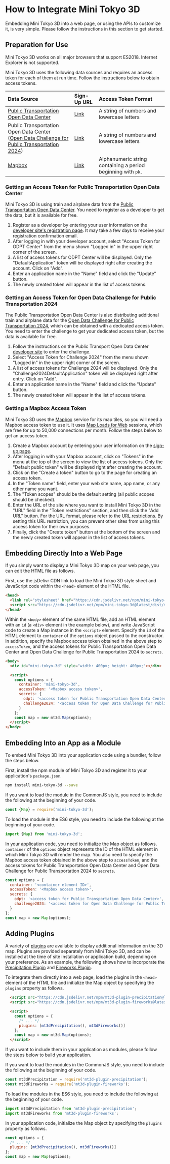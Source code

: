 # How to Integrate Mini Tokyo 3D

Embedding Mini Tokyo 3D into a web page, or using the APIs to customize it, is very simple. Please follow the instructions in this section to get started.

## Preparation for Use

Mini Tokyo 3D works on all major browsers that support ES2018. Internet Explorer is not supported.

Mini Tokyo 3D uses the following data sources and requires an access token for each of them at run time. Follow the instructions below to obtain access tokens.

Data Source | Sign-Up URL | Access Token Format
:-- | :-- | :--
[Public Transportation Open Data Center](https://www.odpt.org/en/) | [Link](https://developer.odpt.org/signup) | A string of numbers and lowercase letters
Public Transportation Open Data Center<br>([Open Data Challenge for Public Transportation 2024](https://challenge2024.odpt.org/index-e.html)) | [Link](https://developer.odpt.org/signup) | A string of numbers and lowercase letters
[Mapbox](https://www.mapbox.com) | [Link](https://account.mapbox.com/auth/signup/) | Alphanumeric string containing a period beginning with `pk.`

### Getting an Access Token for Public Transportation Open Data Center

Mini Tokyo 3D is using train and airplane data from the [Public Transportation Open Data Center](https://www.odpt.org/en/). You need to register as a developer to get the data, but it is available for free.

1. Register as a developer by entering your user information on the [developer site's registration page](https://developer.odpt.org/signup). It may take a few days to receive your registration confirmation email.
2. After logging in with your developer account, select "Access Token for ODPT Center" from the menu shown "Logged in" in the upper right corner of the screen.
3. A list of access tokens for ODPT Center will be displayed. Only the "DefaultApplication" token will be displayed right after creating the account. Click on "Add".
4. Enter an application name in the "Name" field and click the "Update" button.
5. The newly created token will appear in the list of access tokens.

### Getting an Access Token for Open Data Challenge for Public Transportation 2024

The Public Transportation Open Data Center is also distributing additional train and airplane data for the [Open Data Challenge for Public Transportation 2024](https://challenge2024.odpt.org/index-e.html), which can be obtained with a dedicated access token. You need to enter the challenge to get your dedicated access token, but the data is available for free.

1. Follow the instructions on the Public Transport Open Data Center [developer site](https://developer.odpt.org) to enter the challenge.
2. Select "Access Token for Challenge 2024" from the menu shown "Logged in" in the upper right corner of the screen.
3. A list of access tokens for Challenge 2024 will be displayed. Only the "Challenge2024DefaultApplication" token will be displayed right after entry. Click on "Add".
4. Enter an application name in the "Name" field and click the "Update" button.
5. The newly created token will appear in the list of access tokens.

### Getting a Mapbox Access Token

Mini Tokyo 3D uses the [Mapbox](https://www.mapbox.com) service for its map tiles, so you will need a Mapbox access token to use it. It uses [Map Loads for Web](https://www.mapbox.com/pricing/#maploads) sessions, which are free for up to 50,000 connections per month. Follow the steps below to get an access token.

1. Create a Mapbox account by entering your user information on the [sign-up page](https://account.mapbox.com/auth/signup/).
2. After logging in with your Mapbox account, click on "Tokens" in the menu at the top of the screen to view the list of access tokens. Only the "Default public token" will be displayed right after creating the account.
3. Click on the "Create a token" button to go to the page for creating an access token.
4. In the "Token name" field, enter your web site name, app name, or any other name you want.
5. The "Token scopes" should be the default setting (all public scopes should be checked).
6. Enter the URL of the site where you want to install Mini Tokyo 3D in the "URL" field in the "Token restrictions" section, and then click the "Add URL" button. For the URL format, please refer to the [URL restrictions](https://docs.mapbox.com/accounts/overview/tokens/#url-restrictions). By setting this URL restriction, you can prevent other sites from using this access token for their own purposes.
7. Finally, click the "Create token" button at the bottom of the screen and the newly created token will appear in the list of access tokens.

## Embedding Directly Into a Web Page

If you simply want to display a Mini Tokyo 3D map on your web page, you can edit the HTML file as follows.

First, use the jsDelivr CDN link to load the Mini Tokyo 3D style sheet and JavaScript code within the `<head>` element of the HTML file.

```html
<head>
  <link rel="stylesheet" href="https://cdn.jsdelivr.net/npm/mini-tokyo-3d@latest/dist/mini-tokyo-3d.min.css" />
  <script src="https://cdn.jsdelivr.net/npm/mini-tokyo-3d@latest/dist/mini-tokyo-3d.min.js"></script>
</head>
```

Within the `<body>` element of the same HTML file, add an HTML element with an `id` (a `<div>` element in the example below), and write JavaScript code to create a Map instance in the `<script>` element. Specify the `id` of the HTML element to `container` of the `options` object passed to the constructor. In addition, specify the Mapbox access token obtained in the above step to `accessToken`, and the access tokens for Public Transportation Open Data Center and Open Data Challenge for Public Transportation 2024 to `secrets`.

```html
<body>
  <div id="mini-tokyo-3d" style="width: 400px; height: 400px;"></div>

  <script>
    const options = {
      container: 'mini-tokyo-3d',
      accessToken: '<Mapbox access token>',
      secrets: {
        odpt: '<access token for Public Transportation Open Data Center>',
        challenge2024: '<access token for Open Data Challenge for Public Transportation 2024>'
      }
    };
    const map = new mt3d.Map(options);
  </script>
</body>
```

## Embedding Into an App as a Module

To embed Mini Tokyo 3D into your application code using a bundler, follow the steps below.

First, install the npm module of Mini Tokyo 3D and register it to your application's `package.json`.

```bash
npm install mini-tokyo-3d --save
```

If you want to load the module in the CommonJS style, you need to include the following at the beginning of your code.

```js
const {Map} = require('mini-tokyo-3d');
```

To load the module in the ES6 style, you need to include the following at the beginning of your code.

```js
import {Map} from 'mini-tokyo-3d';
```

In your application code, you need to initialize the Map object as follows. `container` of the `options` object represents the ID of the HTML element in which Mini Tokyo 3D will render the map. You also need to specify the Mapbox access token obtained in the above step to `accessToken`, and the access tokens for Public Transportation Open Data Center and Open Data Challenge for Public Transportation 2024 to `secrets`.

```js
const options = {
  container: '<container element ID>',
  accessToken: '<Mapbox access token>',
  secrets: {
    odpt: '<access token for Public Transportation Open Data Center>',
    challenge2024: '<access token for Open Data Challenge for Public Transportation 2024>'
  }
};
const map = new Map(options);
```

## Adding Plugins

A variety of [plugins](../user-guide/plugins.md) are available to display additional information on the 3D map. Plugins are provided separately from Mini Tokyo 3D, and can be installed at the time of site installation or application build, depending on your preference. As an example, the following shows how to incorporate the [Precipitation Plugin](https://github.com/nagix/mt3d-plugin-precipitation) and [Fireworks Plugin](https://github.com/nagix/mt3d-plugin-fireworks).

To integrate them directly into a web page, load the plugins in the `<head>` element of the HTML file and initialize the Map object by specifying the `plugins` property as follows.

```html
  <script src="https://cdn.jsdelivr.net/npm/mt3d-plugin-precipitation@latest/dist/mt3d-plugin-precipitation.min.js"></script>
  <script src="https://cdn.jsdelivr.net/npm/mt3d-plugin-fireworks@latest/dist/mt3d-plugin-fireworks.min.js"></script>
```

```html
  <script>
    const options = {
      /* ... */
      plugins: [mt3dPrecipitation(), mt3dFireworks()]
    };
    const map = new mt3d.Map(options);
  </script>
```

If you want to include them in your application as modules, please follow the steps below to build your application.

If you want to load the modules in the CommonJS style, you need to include the following at the beginning of your code.

```js
const mt3dPrecipitation = require('mt3d-plugin-precipitation');
const mt3dFireworks = require('mt3d-plugin-fireworks');
```

To load the modules in the ES6 style, you need to include the following at the beginning of your code.

```js
import mt3dPrecipitation from 'mt3d-plugin-precipitation';
import mt3dFireworks from 'mt3d-plugin-fireworks';
```

In your application code, initialize the Map object by specifying the `plugins` property as follows.

```js
const options = {
  /* ... */
  plugins: [mt3dPrecipitation(), mt3dFireworks()]
};
const map = new Map(options);
```
